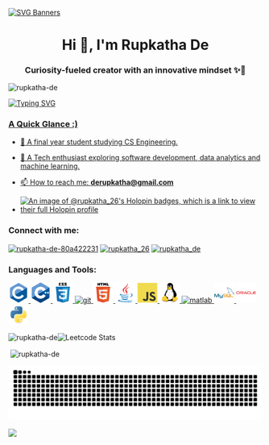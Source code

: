 [![SVG Banners](https://svg-banners.vercel.app/api?type=luminance&text1=Rupkatha%20De&width=1000&height=200)](https://github.com/Akshay090/svg-banners)
<h1 align="center">Hi 👋, I'm Rupkatha De</h1>
<h3 align="center">Curiosity-fueled creator with an innovative mindset ✨🧠</h3>

<p align="left"> <img src="https://komarev.com/ghpvc/?username=rupkatha-de&label=Profile%20views&color=0e75b6&style=flat" alt="rupkatha-de" /> </p>
<p align="left">
<a href="https://git.io/typing-svg"><img src="https://readme-typing-svg.demolab.com?font=Fira+Code&pause=1000&width=435&lines=Hey+Rupkatha+this+side!!;Nice+to+see+you+here;I'm+an+undergrad+who+loves+coding;Striving+each+day+to+become+better;Feel+free+to+checkout+my+repos;Hope+to+see+you+again!!+%E2%9D%A3%EF%B8%8F" alt="Typing SVG" />
</p>
<h3 align="left">A Quick Glance :)</h3>

- 🔭 A final year student studying CS Engineering.

- 🌱 A Tech enthusiast exploring software development, data analytics and machine learning.

- 📫 How to reach me: **derupkatha@gmail.com**
- [![An image of @rupkatha_26's Holopin badges, which is a link to view their full Holopin profile](https://holopin.me/rupkatha_26)](https://holopin.io/@rupkatha_26)


<h3 align="left">Connect with me:</h3>
<p align="left">
<a href="https://linkedin.com/in/rupkatha-de-80a422231" target="blank"><img align="center" src="https://raw.githubusercontent.com/rahuldkjain/github-profile-readme-generator/master/src/images/icons/Social/linked-in-alt.svg" alt="rupkatha-de-80a422231" height="30" width="40" /></a>
<a href="https://instagram.com/rupkatha_26" target="blank"><img align="center" src="https://raw.githubusercontent.com/rahuldkjain/github-profile-readme-generator/master/src/images/icons/Social/instagram.svg" alt="rupkatha_26" height="30" width="40" /></a>
<a href="https://www.leetcode.com/rupkatha_de" target="blank"><img align="center" src="https://raw.githubusercontent.com/rahuldkjain/github-profile-readme-generator/master/src/images/icons/Social/leet-code.svg" alt="rupkatha_de" height="30" width="40" /></a>
</p>

<h3 align="left">Languages and Tools:</h3>
<p align="left"> <a href="https://www.cprogramming.com/" target="_blank" rel="noreferrer"> <img src="https://raw.githubusercontent.com/devicons/devicon/master/icons/c/c-original.svg" alt="c" width="40" height="40"/> </a> <a href="https://www.w3schools.com/cpp/" target="_blank" rel="noreferrer"> <img src="https://raw.githubusercontent.com/devicons/devicon/master/icons/cplusplus/cplusplus-original.svg" alt="cplusplus" width="40" height="40"/> </a> <a href="https://www.w3schools.com/css/" target="_blank" rel="noreferrer"> <img src="https://raw.githubusercontent.com/devicons/devicon/master/icons/css3/css3-original-wordmark.svg" alt="css3" width="40" height="40"/> </a> <a href="https://git-scm.com/" target="_blank" rel="noreferrer"> <img src="https://www.vectorlogo.zone/logos/git-scm/git-scm-icon.svg" alt="git" width="40" height="40"/> </a> <a href="https://www.w3.org/html/" target="_blank" rel="noreferrer"> <img src="https://raw.githubusercontent.com/devicons/devicon/master/icons/html5/html5-original-wordmark.svg" alt="html5" width="40" height="40"/> </a> <a href="https://www.java.com" target="_blank" rel="noreferrer"> <img src="https://raw.githubusercontent.com/devicons/devicon/master/icons/java/java-original.svg" alt="java" width="40" height="40"/> </a> <a href="https://developer.mozilla.org/en-US/docs/Web/JavaScript" target="_blank" rel="noreferrer"> <img src="https://raw.githubusercontent.com/devicons/devicon/master/icons/javascript/javascript-original.svg" alt="javascript" width="40" height="40"/> </a> <a href="https://www.linux.org/" target="_blank" rel="noreferrer"> <img src="https://raw.githubusercontent.com/devicons/devicon/master/icons/linux/linux-original.svg" alt="linux" width="40" height="40"/> </a> <a href="https://www.mathworks.com/" target="_blank" rel="noreferrer"> <img src="https://upload.wikimedia.org/wikipedia/commons/2/21/Matlab_Logo.png" alt="matlab" width="40" height="40"/> </a> <a href="https://www.mysql.com/" target="_blank" rel="noreferrer"> <img src="https://raw.githubusercontent.com/devicons/devicon/master/icons/mysql/mysql-original-wordmark.svg" alt="mysql" width="40" height="40"/> </a> <a href="https://www.oracle.com/" target="_blank" rel="noreferrer"> <img src="https://raw.githubusercontent.com/devicons/devicon/master/icons/oracle/oracle-original.svg" alt="oracle" width="40" height="40"/> </a> <a href="https://www.python.org" target="_blank" rel="noreferrer"> <img src="https://raw.githubusercontent.com/devicons/devicon/master/icons/python/python-original.svg" alt="python" width="40" height="40"/> </a> </p>

<p><img align="left" src="https://github-readme-stats.vercel.app/api/top-langs?username=rupkatha-de&show_icons=true&locale=en&layout=compact" alt="rupkatha-de" /></p>

![Leetcode Stats](https://leetcard.jacoblin.cool/rupkatha_de?border=1&radius=5)

<p>&nbsp;<img align="center" src="https://github-readme-stats.vercel.app/api?username=rupkatha-de&show_icons=true&locale=en" alt="rupkatha-de" /></p>



![GithubSnake](https://github.com/halcyon-past/halcyon-past/blob/output/github-snake.svg%20dist/github-snake-dark.svg)

<p align="left">
  <img src="https://capsule-render.vercel.app/api?type=waving&color=gradient&height=100&text=Thanks%20For%20Visiting&section=footer"/>
</p>
